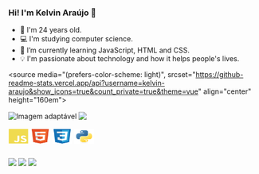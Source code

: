 ### Hi! I'm Kelvin Araújo 👋
- 📆 I'm 24 years old.
- 💻 I'm studying computer science.
- 🌱 I’m currently learning JavaScript, HTML and CSS.
- 💡 I'm passionate about technology and how it helps people's lives.

<picture>
  <source media="(prefers-color-scheme: dark)" srcset="https://github-readme-stats.vercel.app/api?username=kelvin-araujo&show_icons=true&count_private=true&theme=vue-dark"  align="center" height="160em">
  
  <source media="(prefers-color-scheme: light)", srcset="https://github-readme-stats.vercel.app/api?username=kelvin-araujo&show_icons=true&count_private=true&theme=vue" align="center" height="160em">
 
  <img src="https://github-readme-stats.vercel.app/api?username=kelvin-araujo&show_icons=true&count_private=true&theme=vue-dark" alt="Imagem adaptável"  align="center" height="160em">
</picture>

<!--
<picture>
  <source  
      srcset= "(https://github-readme-stats.vercel.app/api/top-langs/?username=anuraghazra&layout=compact&theme=vue-dark)(https://github.com/anuraghazra/github-readme-stats)"
      media="(prefers-color-scheme: dark)" align="center" height="160em"/>
  
  <source  
     srcset= "(https://github-readme-stats.vercel.app/api/top-langs/?username=anuraghazra&layout=compact&theme=vue-dark)(https://github.com/anuraghazra/github-readme-stats) "
     media="(prefers-color-scheme: light)" align="center" height="160em"/>
  
  <img src= "(https://github-readme-stats.vercel.app/api/top-langs/?username=anuraghazra&layout=compact&theme=vue-dark)(https://github.com/anuraghazra/github-readme-stats)" alt="Imagem adaptável" align="center" height="160em"/>
  
</picture> -->
 <picture>
 <img src="https://github-readme-stats.vercel.app/api/top-langs/?username=kelvin-araujo&layout=compact&theme=dark)](https://github.com/anuraghazra/github-readme-stats)" align="center" height="160em">
 </picture>
 
<div style="display: inline_block"><br>
  <img align="center" alt="Kelvin-Js" height="30" width="40" src="https://raw.githubusercontent.com/devicons/devicon/master/icons/javascript/javascript-plain.svg">
  <img align="center" alt="Kelvin-HTML" height="30" width="40" src="https://raw.githubusercontent.com/devicons/devicon/master/icons/html5/html5-original.svg">
  <img align="center" alt="Kelvin-CSS" height="30" width="40" src="https://raw.githubusercontent.com/devicons/devicon/master/icons/css3/css3-original.svg">
  <img align="center" alt="Kelvin-Python" height="30" width="40" src="https://raw.githubusercontent.com/devicons/devicon/master/icons/python/python-original.svg">
</div>

 ## 
 
 <div> 
  <a href="https://www.instagram.com/kelvinaraujoh/" target="_blank"><img src="https://img.shields.io/badge/-Instagram-%23E4405F?style=for-the-badge&logo=instagram&logoColor=white" target="_blank"></a>
  <a href = "mailto:kelvinaraujoh@gmail.com"><img src="https://img.shields.io/badge/-Gmail-%23333?style=for-the-badge&logo=gmail&logoColor=white" target="_blank"></a>
  <a href="https://www.linkedin.com/in/kelvin-ara%C3%BAjo/" target="_blank"><img src="https://img.shields.io/badge/-LinkedIn-%230077B5?style=for-the-badge&logo=linkedin&logoColor=white" target="_blank"></a> 
  
</div>
